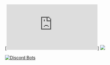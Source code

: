[![](https://discord.com/api/guilds/1056202057473855528/widget.json)]
[![](https://discord.c99.nl/widget/theme-1/720984651648204861.png)](https://discord.com/users/720984651648204861)

[![Discord Bots](https://top.gg/api/widget/1041819232847003729.svg)](https://top.gg/bot/1041819232847003729)


